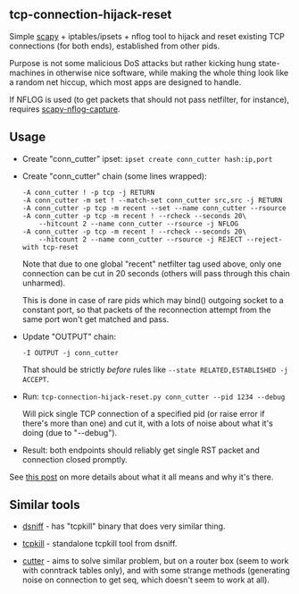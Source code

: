 tcp-connection-hijack-reset
--------------------

Simple [scapy](http://www.secdev.org/projects/scapy/) + iptables/ipsets + nflog
tool to hijack and reset existing TCP connections (for both ends), established
from other pids.

Purpose is not some malicious DoS attacks but rather kicking hung state-machines
in otherwise nice software, while making the whole thing look like a random net
hiccup, which most apps are designed to handle.

If NFLOG is used (to get packets that should not pass netfilter, for instance),
requires [scapy-nflog-capture](https://github.com/mk-fg/scapy-nflog-capture).


Usage
--------------------

- Create "conn_cutter" ipset: `ipset create conn_cutter hash:ip,port`

- Create "conn_cutter" chain (some lines wrapped):

	```
	-A conn_cutter ! -p tcp -j RETURN
	-A conn_cutter -m set ! --match-set conn_cutter src,src -j RETURN
	-A conn_cutter -p tcp -m recent --set --name conn_cutter --rsource
	-A conn_cutter -p tcp -m recent ! --rcheck --seconds 20\
		--hitcount 2 --name conn_cutter --rsource -j NFLOG
	-A conn_cutter -p tcp -m recent ! --rcheck --seconds 20\
		--hitcount 2 --name conn_cutter --rsource -j REJECT --reject-with tcp-reset
	```

	Note that due to one global "recent" netfilter tag used above, only one
	connection can be cut in 20 seconds (others will pass through this chain
	unharmed).

	This is done in case of rare pids which may bind() outgoing socket to a
	constant port, so that packets of the reconnection attempt from the same port
	won't get matched and pass.

- Update "OUTPUT" chain:

	```
	-I OUTPUT -j conn_cutter
	```

	That should be strictly *before* rules like `--state RELATED,ESTABLISHED -j
	ACCEPT`.

- Run: `tcp-connection-hijack-reset.py conn_cutter --pid 1234 --debug`

	Will pick single TCP connection of a specified pid (or raise error if there's
	more than one) and cut it, with a lots of noise about what it's doing (due to
	"--debug").

- Result: both endpoints should reliably get single RST packet and connection
	closed promptly.

See [this
post](http://blog.fraggod.net/2013/04/08/tcp-hijacking-for-the-greater-good.html)
on more details about what it all means and why it's there.


Similar tools
--------------------

- [dsniff](http://www.monkey.org/~dugsong/dsniff/) - has "tcpkill" binary that
	does very similar thing.

- [tcpkill](https://github.com/chartbeat/tcpkill) - standalone tcpkill tool from
	dsniff.

- [cutter](http://www.digitage.co.uk/digitage/software/cutter) - aims to solve
	similar problem, but on a router box (seem to work with conntrack tables
	only), and with some strange methods (generating noise on connection to get
	seq, which doesn't seem to work at all).
